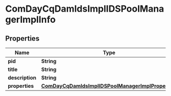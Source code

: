 
# ComDayCqDamIdsImplIDSPoolManagerImplInfo

## Properties
Name | Type | Description | Notes
------------ | ------------- | ------------- | -------------
**pid** | **String** |  |  [optional]
**title** | **String** |  |  [optional]
**description** | **String** |  |  [optional]
**properties** | [**ComDayCqDamIdsImplIDSPoolManagerImplProperties**](ComDayCqDamIdsImplIDSPoolManagerImplProperties.md) |  |  [optional]



